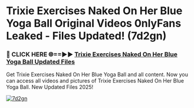 # Trixie Exercises Naked On Her Blue Yoga Ball Original Videos 0nlyFans Leaked - Files Updated! (7d2gn)

<h3>🔴 CLICK HERE 🌐==►► <a href="https://tinyurl.com/yckcrads" rel="nofollow">Trixie Exercises Naked On Her Blue Yoga Ball Updated Files</a></h3>

Get Trixie Exercises Naked On Her Blue Yoga Ball and all content. Now you can access all videos and pictures of Trixie Exercises Naked On Her Blue Yoga Ball. New Updated Files 2025!

[![7d2gn](https://i.imgur.com/hpKpOFt.gif)](https://tinyurl.com/yckcrads)
